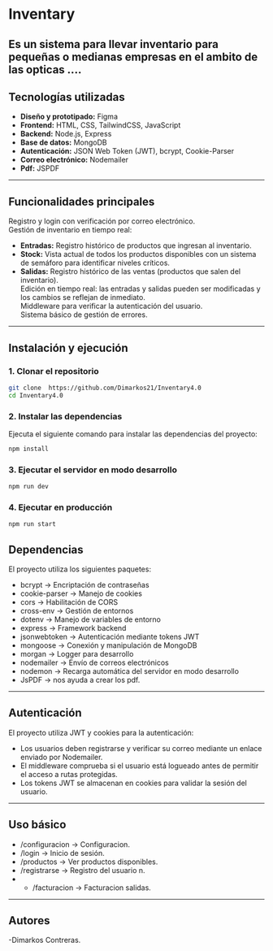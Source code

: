 # Inventary

Es un sistema para llevar inventario para pequeñas  o medianas empresas en el ambito de las opticas ....
---

## **Tecnologías utilizadas**

- **Diseño y prototipado:** Figma
- **Frontend:** HTML, CSS, TailwindCSS, JavaScript
- **Backend:** Node.js, Express
- **Base de datos:** MongoDB
- **Autenticación:** JSON Web Token (JWT), bcrypt, Cookie-Parser
- **Correo electrónico:** Nodemailer
- **Pdf:** JSPDF
---

## **Funcionalidades principales**

Registro y login con verificación por correo electrónico.  
 Gestión de inventario en tiempo real:

- **Entradas:** Registro histórico de productos que ingresan al inventario.
- **Stock:** Vista actual de todos los productos disponibles con un sistema de semáforo para identificar niveles críticos.
- **Salidas:** Registro histórico de las ventas (productos que salen del inventario).  
  Edición en tiempo real: las entradas y salidas pueden ser modificadas y los cambios se reflejan de inmediato.  
  Middleware para verificar la autenticación del usuario.  
  Sistema básico de gestión de errores.

---

## **Instalación y ejecución**

### 1. Clonar el repositorio

```bash
git clone  https://github.com/Dimarkos21/Inventary4.0
cd Inventary4.0
```

### 2. Instalar las dependencias

Ejecuta el siguiente comando para instalar las dependencias del proyecto:

```bash
npm install
```

### 3. Ejecutar el servidor en modo desarrollo

```bash
npm run dev
```

### 4. Ejecutar en producción

```bash
npm run start
```

## **Dependencias**

El proyecto utiliza los siguientes paquetes:

- bcrypt → Encriptación de contraseñas
- cookie-parser → Manejo de cookies
- cors → Habilitación de CORS
- cross-env → Gestión de entornos
- dotenv → Manejo de variables de entorno
- express → Framework backend
- jsonwebtoken → Autenticación mediante tokens JWT
- mongoose → Conexión y manipulación de MongoDB
- morgan → Logger para desarrollo
- nodemailer → Envío de correos electrónicos
- nodemon → Recarga automática del servidor en modo desarrollo
- JsPDF →  nos ayuda a crear los pdf.
---

## **Autenticación**

El proyecto utiliza JWT y cookies para la autenticación:

- Los usuarios deben registrarse y verificar su correo mediante un enlace enviado por Nodemailer.
- El middleware comprueba si el usuario está logueado antes de permitir el acceso a rutas protegidas.
- Los tokens JWT se almacenan en cookies para validar la sesión del usuario.

---

## **Uso básico**

- /configuracion  →  Configuracion.
- /login → Inicio de sesión.
- /productos → Ver productos disponibles.
- /registrarse → Registro del usuario n.
- - /facturacion → Facturacion salidas.


---

## Autores

-Dimarkos Contreras.
